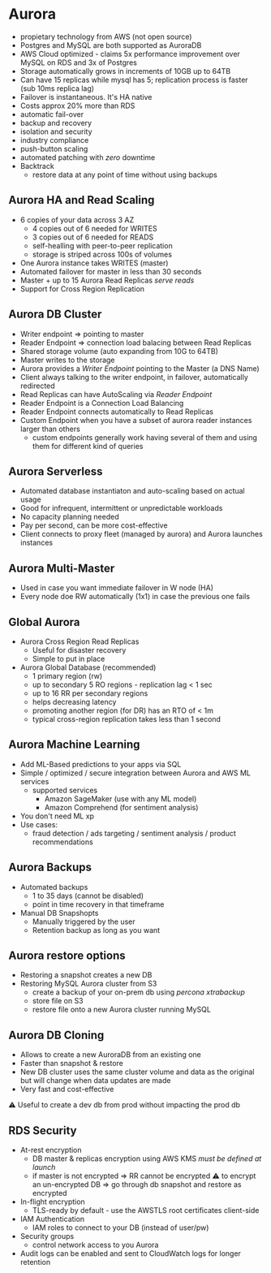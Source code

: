 # Aurora  

* propietary technology from AWS (not open source)
* Postgres and MySQL are both supported as AuroraDB
* AWS Cloud optimized - claims 5x performance improvement over MySQL on RDS and 3x of Postgres
* Storage automatically grows in increments of 10GB up to 64TB
* Can have 15 replicas while mysql has 5; replication process is faster (sub 10ms replica lag)
* Failover is instantaneous. It's HA native
* Costs approx 20% more than RDS
* automatic fail-over
* backup and recovery
* isolation and security
* industry compliance
* push-button scaling
* automated patching with *zero* downtime
* Backtrack
  * restore data at any point of time without using backups

## Aurora HA and Read Scaling

* 6 copies of your data across 3 AZ
  * 4 copies out of 6 needed for WRITES
  * 3 copies out of 6 needed for READS
  * self-healling with peer-to-peer replication
  * storage is striped across 100s of volumes
* One Aurora instance takes WRITES (master)
* Automated failover for master in less than 30 seconds
* Master + up to 15 Aurora Read Replicas *serve reads*
* Support for Cross Region Replication

## Aurora DB Cluster

* Writer endpoint => pointing to master
* Reader Endpoint => connection load balacing between Read Replicas
* Shared storage volume (auto expanding from 10G to 64TB)
* Master writes to the storage
* Aurora provides a *Writer Endpoint* pointing to the Master (a DNS Name)
* Client always talking to the writer endpoint, in failover, automatically redirected
* Read Replicas can have AutoScaling via *Reader Endpoint*
* Reader Endpoint is a Connection Load Balancing
* Reader Endpoint connects automatically to Read Replicas
* Custom Endpoint when you have a subset of aurora reader instances larger than others
  * custom endpoints generally work having several of them and using them for different kind of queries

## Aurora Serverless

* Automated database instantiaton and auto-scaling based on actual usage
* Good for infrequent, intermittent or unpredictable workloads
* No capacity planning needed
* Pay per second, can be more cost-effective
* Client connects to proxy fleet (managed by aurora) and Aurora launches instances

## Aurora Multi-Master

* Used in case you want immediate failover in W node (HA)
* Every node doe RW automatically (1x1) in case the previous one fails

## Global Aurora

* Aurora Cross Region Read Replicas
  * Useful for disaster recovery
  * Simple to put in place
* Aurora Global Database (recommended)
  * 1 primary region (rw)
  * up to secondary 5 RO regions - replication lag < 1 sec
  * up to 16 RR  per secondary regions
  * helps decreasing latency
  * promoting another region  (for DR) has an RTO of < 1m
  * typical cross-region replication takes less than 1 second

## Aurora Machine Learning

* Add ML-Based predictions to your apps via SQL
* Simple / optimized / secure integration between Aurora and AWS ML services
  * supported services
    * Amazon SageMaker (use with any ML model)
    * Amazon Comprehend (for sentiment analysis)
* You don't need ML xp
* Use cases:
  * fraud detection / ads targeting / sentiment analysis / product recommendations

## Aurora Backups

* Automated backups
  * 1 to 35 days (cannot be disabled)
  * point in time recovery in that timeframe
* Manual DB Snapshopts
  * Manually triggered by the user
  * Retention backup as long as you want

## Aurora restore options

* Restoring a snapshot creates a new DB
* Restoring MySQL Aurora cluster from S3
  * create a backup of your on-prem db using *percona xtrabackup*
  * store file on S3
  * restore file onto a new Aurora cluster running MySQL

## Aurora DB Cloning

* Allows to create a new AuroraDB from an existing one
* Faster than snapshot & restore
* New DB cluster uses the same cluster volume and data as the original but will change when data updates are made
* Very fast and cost-effective

⚠️ Useful to create a dev db from prod without impacting the prod db

## RDS Security

* At-rest encryption
  * DB master & replicas encryption using AWS KMS *must be defined at launch*
  * if master is not encrypted => RR cannot be encrypted
  ⚠️ to encrypt an un-encrypted DB => go through db snapshot and restore as encrypted
* In-flight encryption
  * TLS-ready by default - use the AWSTLS root certificates client-side
* IAM Authentication
  * IAM roles to connect to your DB (instead of user/pw)
* Security groups
  * control network access to you Aurora
* Audit logs can be enabled and sent to CloudWatch logs for longer retention
